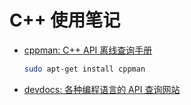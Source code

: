 # C++ 使用笔记

- [cppman: C++ API 离线查询手册][1]

  ```sh
  sudo apt-get install cppman
  ```

- [devdocs: 各种编程语言的 API 查询网站][2]

  [1]: https://github.com/aitjcize/cppman
  [2]: https://devdocs.io/

